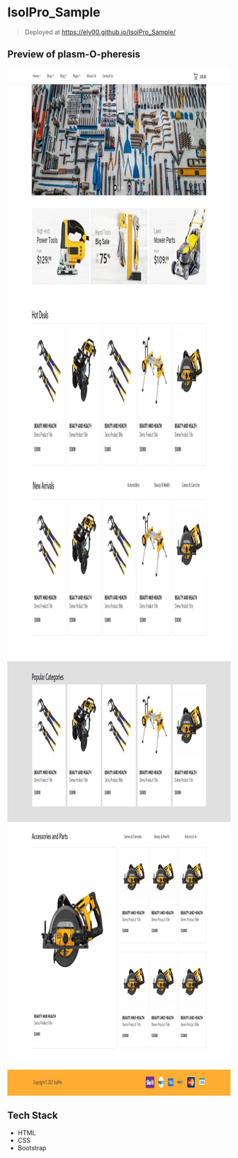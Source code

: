 # IsolPro_Sample

> Deployed at https://ely00.github.io/IsolPro_Sample/

## Preview of plasm-O-pheresis
<img src="https://github.com/ELY00/IsolPro_Sample/blob/main/rm1.JPG" height="500" width="1000">

<img src="https://github.com/ELY00/IsolPro_Sample/blob/main/rm2.JPG" height="400" width="1000">

<img src="https://github.com/ELY00/IsolPro_Sample/blob/main/rm3.JPG" height="400" width="1000">

<img src="https://github.com/ELY00/IsolPro_Sample/blob/main/rm4.JPG" height="400" width="1000">

<img src="https://github.com/ELY00/IsolPro_Sample/blob/main/rm5.JPG" height="500" width="1000">

<img src="https://github.com/ELY00/IsolPro_Sample/blob/main/rm6.JPG" height="100" width="1000">

## Tech Stack
- HTML
- CSS
- Bootstrap

